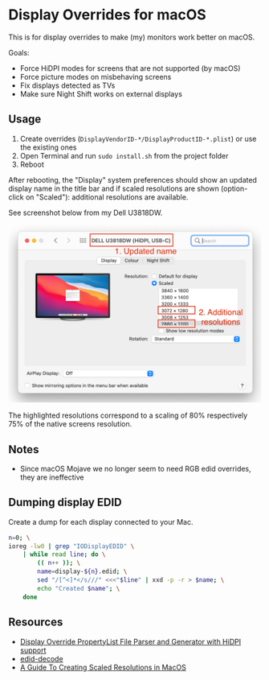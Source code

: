 # Display Overrides for macOS

This is for display overrides to make (my) monitors work better on macOS.

Goals:

- Force HiDPI modes for screens that are not supported (by macOS)
- Force picture modes on misbehaving screens
- Fix displays detected as TVs
- Make sure Night Shift works on external displays

## Usage

1. Create overrides (`DisplayVendorID-*/DisplayProductID-*.plist`) or use the existing ones
2. Open Terminal and run `sudo install.sh` from the project folder
3. Reboot

After rebooting, the "Display" system preferences should show an updated display name in the title bar and if scaled resolutions are shown (option-click on "Scaled"): additional resolutions are available. 

See screenshot below from my Dell U3818DW.

![Screenshot of "Display" settings preferences](Screenshot.png)

The highlighted resolutions correspond to a scaling of 80% respectively 75% of the native screens resolution.

## Notes

- Since macOS Mojave we no longer seem to need RGB edid overrides, they are ineffective

## Dumping display EDID

Create a dump for each display connected to your Mac.

```bash
n=0; \
ioreg -lw0 | grep "IODisplayEDID" \
	| while read line; do \
		(( n++ )); \
		name=display-${n}.edid; \
		sed "/[^<]*</s///" <<<"$line" | xxd -p -r > $name; \
		echo "Created $name"; \
	done
```

## Resources

- [Display Override PropertyList File Parser and Generator with HiDPI support](https://comsysto.github.io/Display-Override-PropertyList-File-Parser-and-Generator-with-HiDPI-Support-For-Scaled-Resolutions/)
- [edid-decode](https://git.linuxtv.org/edid-decode.git/)
- [A Guide To Creating Scaled Resolutions in MacOS](https://github.com/bbhardin/A-Guide-to-MacOS-Scaled-Resolutions)